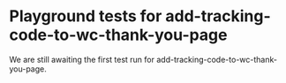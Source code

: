 # Playground tests for add-tracking-code-to-wc-thank-you-page
We are still awaiting the first test run for add-tracking-code-to-wc-thank-you-page.
